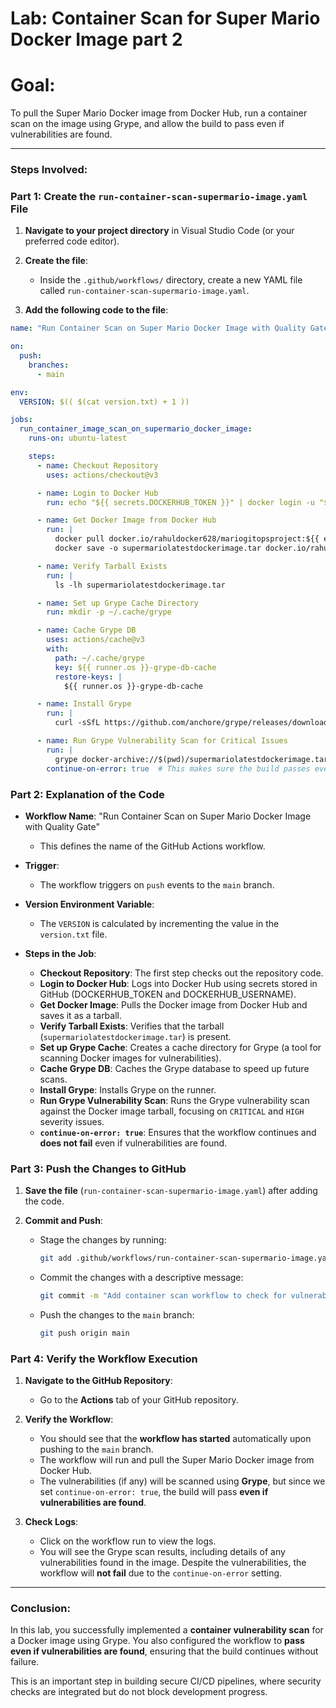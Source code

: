 # **Lab: Container Scan for Super Mario Docker Image part 2**

# **Goal:**
To pull the Super Mario Docker image from Docker Hub, run a container scan on the image using Grype, and allow the build to pass even if vulnerabilities are found.

---

### **Steps Involved:**

### **Part 1: Create the `run-container-scan-supermario-image.yaml` File**
1. **Navigate to your project directory** in Visual Studio Code (or your preferred code editor).

2. **Create the file**:
   - Inside the `.github/workflows/` directory, create a new YAML file called `run-container-scan-supermario-image.yaml`.

3. **Add the following code to the file**:

```yaml
name: "Run Container Scan on Super Mario Docker Image with Quality Gate"

on:
  push:
    branches:
      - main

env:
  VERSION: $(( $(cat version.txt) + 1 ))

jobs:
  run_container_image_scan_on_supermario_docker_image:
    runs-on: ubuntu-latest

    steps:
      - name: Checkout Repository
        uses: actions/checkout@v3

      - name: Login to Docker Hub
        run: echo "${{ secrets.DOCKERHUB_TOKEN }}" | docker login -u "${{ secrets.DOCKERHUB_USERNAME }}" --password-stdin

      - name: Get Docker Image from Docker Hub
        run: |
          docker pull docker.io/rahuldocker628/mariogitopsproject:${{ env.VERSION }}
          docker save -o supermariolatestdockerimage.tar docker.io/rahuldocker628/mariogitopsproject:${{ env.VERSION }}

      - name: Verify Tarball Exists
        run: |
          ls -lh supermariolatestdockerimage.tar

      - name: Set up Grype Cache Directory
        run: mkdir -p ~/.cache/grype

      - name: Cache Grype DB
        uses: actions/cache@v3
        with:
          path: ~/.cache/grype
          key: ${{ runner.os }}-grype-db-cache
          restore-keys: |
            ${{ runner.os }}-grype-db-cache

      - name: Install Grype
        run: |
          curl -sSfL https://github.com/anchore/grype/releases/download/v0.68.0/grype_0.68.0_linux_amd64.tar.gz | tar -xz -C /usr/local/bin

      - name: Run Grype Vulnerability Scan for Critical Issues
        run: |
          grype docker-archive://$(pwd)/supermariolatestdockerimage.tar --severity CRITICAL,HIGH
        continue-on-error: true  # This makes sure the build passes even with vulnerabilities
```

### **Part 2: Explanation of the Code**

- **Workflow Name**: "Run Container Scan on Super Mario Docker Image with Quality Gate"
  - This defines the name of the GitHub Actions workflow.

- **Trigger**: 
  - The workflow triggers on `push` events to the `main` branch.

- **Version Environment Variable**: 
  - The `VERSION` is calculated by incrementing the value in the `version.txt` file.

- **Steps in the Job**:
  - **Checkout Repository**: The first step checks out the repository code.
  - **Login to Docker Hub**: Logs into Docker Hub using secrets stored in GitHub (DOCKERHUB_TOKEN and DOCKERHUB_USERNAME).
  - **Get Docker Image**: Pulls the Docker image from Docker Hub and saves it as a tarball.
  - **Verify Tarball Exists**: Verifies that the tarball (`supermariolatestdockerimage.tar`) is present.
  - **Set up Grype Cache**: Creates a cache directory for Grype (a tool for scanning Docker images for vulnerabilities).
  - **Cache Grype DB**: Caches the Grype database to speed up future scans.
  - **Install Grype**: Installs Grype on the runner.
  - **Run Grype Vulnerability Scan**: Runs the Grype vulnerability scan against the Docker image tarball, focusing on `CRITICAL` and `HIGH` severity issues.
  - **`continue-on-error: true`**: Ensures that the workflow continues and **does not fail** even if vulnerabilities are found.

### **Part 3: Push the Changes to GitHub**

1. **Save the file** (`run-container-scan-supermario-image.yaml`) after adding the code.
   
2. **Commit and Push**:
   - Stage the changes by running:
   
     ```bash
     git add .github/workflows/run-container-scan-supermario-image.yaml
     ```

   - Commit the changes with a descriptive message:

     ```bash
     git commit -m "Add container scan workflow to check for vulnerabilities in Super Mario Docker image"
     ```

   - Push the changes to the `main` branch:

     ```bash
     git push origin main
     ```

### **Part 4: Verify the Workflow Execution**

1. **Navigate to the GitHub Repository**:
   - Go to the **Actions** tab of your GitHub repository.

2. **Verify the Workflow**:
   - You should see that the **workflow has started** automatically upon pushing to the `main` branch.
   - The workflow will run and pull the Super Mario Docker image from Docker Hub.
   - The vulnerabilities (if any) will be scanned using **Grype**, but since we set `continue-on-error: true`, the build will pass **even if vulnerabilities are found**.

3. **Check Logs**:
   - Click on the workflow run to view the logs.
   - You will see the Grype scan results, including details of any vulnerabilities found in the image. Despite the vulnerabilities, the workflow will **not fail** due to the `continue-on-error` setting.

---

### **Conclusion:**

In this lab, you successfully implemented a **container vulnerability scan** for a Docker image using Grype. You also configured the workflow to **pass even if vulnerabilities are found**, ensuring that the build continues without failure.

This is an important step in building secure CI/CD pipelines, where security checks are integrated but do not block development progress.
